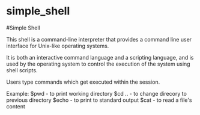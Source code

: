 # simple_shell

#Simple Shell

This shell is a command-line interpreter that provides a command line user interface for Unix-like operating systems.

It is both an interactive command language and a scripting language, and is used by the operating system to control the execution of the system using shell scripts.

Users type commands which get executed within the session.

Example:
$pwd - to print working directory
$cd .. - to change direcory to previous directory
$echo - to print to standard output
$cat - to read a file's content

